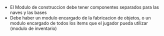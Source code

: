 - El Modulo de construccion debe tener componentes separados para las naves y las bases
- Debe haber un modulo encargado de la fabricacion de objetos, o un modulo encargado de todos los items que el jugador pueda utilizar (modulo de inventario)